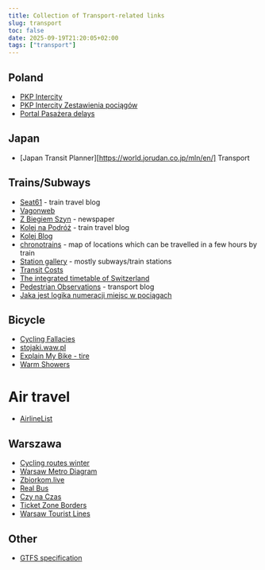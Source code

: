 ```yaml
---
title: Collection of Transport-related links
slug: transport
toc: false
date: 2025-09-19T21:20:05+02:00
tags: ["transport"]
---
```


## Poland
- [PKP Intercity](https://www.intercity.pl)
- [PKP Intercity Zestawienia pociągów](https://www.intercity.pl/pl/site/dla-pasazera/kup-bilet/pociagi-i-stacje/zestawienia-pociagow.html)
- [Portal Pasażera delays](https://portalpasazera.pl/Opoznienia/)

## Japan
- [Japan Transit Planner][https://world.jorudan.co.jp/mln/en/]
Transport

## Trains/Subways
- [Seat61](https://www.seat61.com/) - train travel blog
- [Vagonweb](https://www.vagonweb.cz/)
- [Z Biegiem Szyn](https://zbs.net.pl/) - newspaper
- [Kolej na Podróż](https://kolejnapodroz.pl/) - train travel blog
- [Kolej Blog](https://kolejblog.wordpress.com/)
- [chronotrains](https://www.chronotrains.com/en) - map of locations which can be travelled in a few hours by train
- [Station gallery](http://stations.albertguillaumes.cat/) - mostly subways/train stations
- [Transit Costs](https://transitcosts.com/)
- [The integrated timetable of Switzerland](https://www.jokteur.com/a/integrated-timetable-switzerland/)
- [Pedestrian Observations](https://pedestrianobservations.com/) - transport blog
- [Jaka jest logika numeracji miejsc w pociągach](https://magazyn.koleo.pl/zasada-numeracji-miejsc-w-wagonie/)

## Bicycle
- [Cycling Fallacies](https://cyclingfallacies.org/)
- [stojaki.waw.pl](https://stojaki.waw.pl/index.php?show=stojak)
- [Explain My Bike - tire](https://explainmybike.com/tire.html)
- [Warm Showers](https://www.warmshowers.org/)

# Air travel
- [AirlineList](https://airlinelist.com/)

## Warszawa
- [Cycling routes winter](https://zom.waw.pl/dlarowerzystow)
- [Warsaw Metro Diagram](https://metro.waw.pl/wp-content/uploads/2025/03/Przebieg_linii_metra_WWW.png)
- [Zbiorkom.live](https://zbiorkom.live/warsaw/)
- [Real Bus](https://realbus.pl/mapa/?rdr)
- [Czy na Czas](https://czynaczas.pl/#/)
- [Ticket Zone Borders](https://www.wtp.waw.pl/mapy-schematy/granice-stref-biletowych/)
- [Warsaw Tourist Lines](https://www.wtp.waw.pl/warszawskie-linie-turystyczne/)

## Other
- [GTFS specification](https://gtfs.org/)
